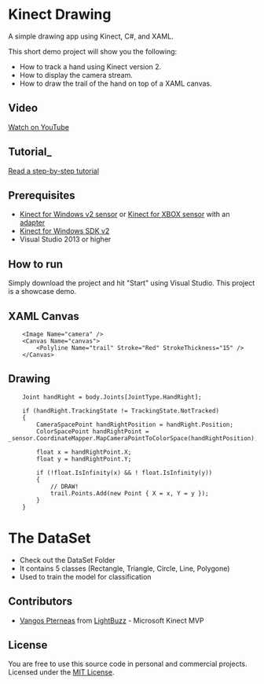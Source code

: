 # Kinect  Drawing
A simple drawing app using Kinect, C#, and XAML.

This short demo project will show you the following:
* How to track a hand using Kinect version 2.
* How to display the camera stream.
* How to draw the trail of the hand on top of a XAML canvas.

## Video
[Watch on YouTube](https://youtu.be/8fTNLHeUXQg)

## Tutorial_  
[Read a step-by-step tutorial](http://pterneas.com/?p=2244&preview=true)

## Prerequisites
* [Kinect for Windows v2 sensor](http://amzn.to/1DQtBSV) or [Kinect for XBOX sensor](http://amzn.to/1AvdswC) with an [adapter](http://amzn.to/1wPJG55)
* [Kinect for Windows SDK v2](http://www.microsoft.com/en-us/download/details.aspx?id=44561)
* Visual Studio 2013 or higher

## How to run
Simply download the project and hit "Start" using Visual Studio. This project is a showcase demo.

## XAML Canvas

		<Image Name="camera" />
		<Canvas Name="canvas">
			<Polyline Name="trail" Stroke="Red" StrokeThickness="15" />
		</Canvas>

## Drawing

		Joint handRight = body.Joints[JointType.HandRight];

		if (handRight.TrackingState != TrackingState.NotTracked)
		{
			CameraSpacePoint handRightPosition = handRight.Position;
			ColorSpacePoint handRightPoint = _sensor.CoordinateMapper.MapCameraPointToColorSpace(handRightPosition);

			float x = handRightPoint.X;
			float y = handRightPoint.Y;

			if (!float.IsInfinity(x) && ! float.IsInfinity(y))
			{
				// DRAW!
				trail.Points.Add(new Point { X = x, Y = y });
			}
		}
		
# The DataSet
* Check out the DataSet Folder
* It contains 5 classes (Rectangle, Triangle, Circle, Line, Polygone)
* Used to train the model for classification

## Contributors
* [Vangos Pterneas](http://pterneas.com) from [LightBuzz](http://lightbuzz.com) - Microsoft Kinect MVP

## License
You are free to use this source code in personal and commercial projects. Licensed under the [MIT License](https://github.com/LightBuzz/Kinect-Drawing/blob/master/LICENSE).
